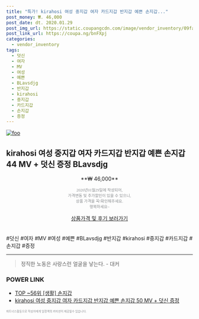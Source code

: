 ```yaml
--- 
title: "특가! kirahosi 여성 중지갑 여자 카드지갑 반지갑 예쁜 손지갑..." 
post_money: ₩. 46,000 
post_date: dt. 2020.01.29 
post_img_url: https://static.coupangcdn.com/image/vendor_inventory/09fa/0b24b194310b905f6ab8cb867de36b655d7c573b973f93fc0688e0006ca7.jpg 
post_link_url: https://coupa.ng/bnFXpj 
categories: 
  - vendor_inventory 
tags: 
  - 덧신 
  - 여자 
  - MV 
  - 여성 
  - 예쁜 
  - BLavsdjg 
  - 반지갑 
  - kirahosi 
  - 중지갑 
  - 카드지갑 
  - 손지갑 
  - 증정 
--- 
```

[![foo](https://static.coupangcdn.com/image/vendor_inventory/09fa/0b24b194310b905f6ab8cb867de36b655d7c573b973f93fc0688e0006ca7.jpg)](https://coupa.ng/bnFXpj) 

## kirahosi 여성 중지갑 여자 카드지갑 반지갑 예쁜 손지갑 44 MV + 덧신 증정 BLavsdjg 
<p style="text-align: center;">**₩ 46,000**</p> 
<p style="text-align: center;"><span style="color: #898c8f; font-family: Georgia,Times,serif; font-size: 0.75em;">2020년01월29일에 작성되어, <br>가격변동 및 추가할인이 있을 수 있으니,<br> 상품 가격을 꼭!확인해주세요.<br>행복하세요~</span> 
</p>	 
<div markdown="0" style="text-align: center;"><a href="https://coupa.ng/bnFXpj" class="btn btn--success">상품가격 및 후기 보러가기</a></div> 
<br><br> 
  #덧신 #여자 #MV #여성 #예쁜 #BLavsdjg #반지갑 #kirahosi #중지갑 #카드지갑 #손지갑 #증정 
<hr> 

> 정직한 노동은 사랑스런 얼굴을 낳는다. - 대커 


### POWER LINK

* <a href="https://blog.naver.com/an0733/221788313788" target="_blank"> TOP ~56위 [생활] 손지갑</a>
* <a href="https://blog.naver.com/fasyy4321/221790254230" target="_blank">kirahosi 여성 중지갑 여자 카드지갑 반지갑 예쁜 손지갑 50 MV + 덧신 증정</a>

<span style="color: #898c8f; font-family: Georgia,Times,serif; font-size: 0.55em;">파트너스활동으로 작성자에게 일정액의 커미션이 제공될수 있습니다.</span> 
